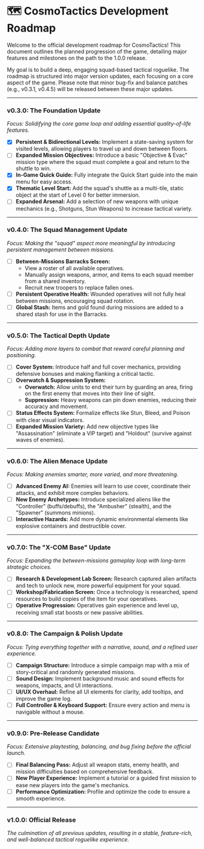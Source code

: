 # 🗺️ CosmoTactics Development Roadmap

Welcome to the official development roadmap for CosmoTactics! This document outlines the planned progression of the game, detailing major features and milestones on the path to the 1.0.0 release.

My goal is to build a deep, engaging squad-based tactical roguelike. The roadmap is structured into major version updates, each focusing on a core aspect of the game. Please note that minor bug-fix and balance patches (e.g., v0.3.1, v0.4.5) will be released between these major updates.

---

### **v0.3.0: The Foundation Update**

_Focus: Solidifying the core game loop and adding essential quality-of-life features._

-   [x] **Persistent & Bidirectional Levels:** Implement a state-saving system for visited levels, allowing players to travel up and down between floors.
-   [ ] **Expanded Mission Objectives:** Introduce a basic "Objective & Evac" mission type where the squad must complete a goal and return to the shuttle to win.
-   [x] **In-Game Quick Guide:** Fully integrate the Quick Start guide into the main menu for easy access.
-   [x] **Thematic Level Start:** Add the squad's shuttle as a multi-tile, static object at the start of Level 0 for better immersion.
-   [ ] **Expanded Arsenal:** Add a selection of new weapons with unique mechanics (e.g., Shotguns, Stun Weapons) to increase tactical variety.

---

### **v0.4.0: The Squad Management Update**

_Focus: Making the "squad" aspect more meaningful by introducing persistent management between missions._

-   [ ] **Between-Missions Barracks Screen:**
    -   View a roster of all available operatives.
    -   Manually assign weapons, armor, and items to each squad member from a shared inventory.
    -   Recruit new troopers to replace fallen ones.
-   [ ] **Persistent Operative Health:** Wounded operatives will not fully heal between missions, encouraging squad rotation.
-   [ ] **Global Stash:** Items and gold found during missions are added to a shared stash for use in the Barracks.

---

### **v0.5.0: The Tactical Depth Update**

_Focus: Adding more layers to combat that reward careful planning and positioning._

-   [ ] **Cover System:** Introduce half and full cover mechanics, providing defensive bonuses and making flanking a critical tactic.
-   [ ] **Overwatch & Suppression System:**
    -   **Overwatch:** Allow units to end their turn by guarding an area, firing on the first enemy that moves into their line of sight.
    -   **Suppression:** Heavy weapons can pin down enemies, reducing their accuracy and movement.
-   [ ] **Status Effects System:** Formalize effects like Stun, Bleed, and Poison with clear visual indicators.
-   [ ] **Expanded Mission Variety:** Add new objective types like "Assassination" (eliminate a VIP target) and "Holdout" (survive against waves of enemies).

---

### **v0.6.0: The Alien Menace Update**

_Focus: Making enemies smarter, more varied, and more threatening._

-   [ ] **Advanced Enemy AI:** Enemies will learn to use cover, coordinate their attacks, and exhibit more complex behaviors.
-   [ ] **New Enemy Archetypes:** Introduce specialized aliens like the "Controller" (buffs/debuffs), the "Ambusher" (stealth), and the "Spawner" (summons minions).
-   [ ] **Interactive Hazards:** Add more dynamic environmental elements like explosive containers and destructible cover.

---

### **v0.7.0: The "X-COM Base" Update**

_Focus: Expanding the between-missions gameplay loop with long-term strategic choices._

-   [ ] **Research & Development Lab Screen:** Research captured alien artifacts and tech to unlock new, more powerful equipment for your squad.
-   [ ] **Workshop/Fabrication Screen:** Once a technology is researched, spend resources to build copies of the item for your operatives.
-   [ ] **Operative Progression:** Operatives gain experience and level up, receiving small stat boosts or new passive abilities.

---

### **v0.8.0: The Campaign & Polish Update**

_Focus: Tying everything together with a narrative, sound, and a refined user experience._

-   [ ] **Campaign Structure:** Introduce a simple campaign map with a mix of story-critical and randomly generated missions.
-   [ ] **Sound Design:** Implement background music and sound effects for weapons, impacts, and UI interactions.
-   [ ] **UI/UX Overhaul:** Refine all UI elements for clarity, add tooltips, and improve the game log.
-   [ ] **Full Controller & Keyboard Support:** Ensure every action and menu is navigable without a mouse.

---

### **v0.9.0: Pre-Release Candidate**

_Focus: Extensive playtesting, balancing, and bug fixing before the official launch._

-   [ ] **Final Balancing Pass:** Adjust all weapon stats, enemy health, and mission difficulties based on comprehensive feedback.
-   [ ] **New Player Experience:** Implement a tutorial or a guided first mission to ease new players into the game's mechanics.
-   [ ] **Performance Optimization:** Profile and optimize the code to ensure a smooth experience.

---

### **v1.0.0: Official Release**

_The culmination of all previous updates, resulting in a stable, feature-rich, and well-balanced tactical roguelike experience._
